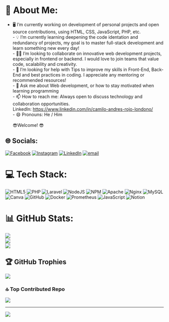 # 💫 About Me:
- 🖥️ I’m currently working on development of personal projects and open source contributions, using HTML, CSS, JavaScript, PHP, etc.<br>- 💡 I’m currently learning deepening the code identation and redundancy of projects, my goal is to master full-stack development and learn something new every day!<br>- 🤝🏻 I’m looking to collaborate on innovative web development projects, especially in frontend or backend. I would love to join teams that value code, scalability and creativity.<br>- 🤖 I’m looking for help with Tips to improve my skills in Front-End, Back-End and best practices in coding. I appreciate any mentoring or recommended resources!<br>- 💬 Ask me about Web development, or how to stay motivated when learning programming <br>- 📫 How to reach me: Always open to discuss technology and collaboration opportunities.<br>LinkedIn: https://www.linkedin.com/in/camilo-andres-rojo-londono/<br>- 😄 Pronouns: He / Him<br><br>😎Welcome! 😎


## 🌐 Socials:
[![Facebook](https://img.shields.io/badge/Facebook-%231877F2.svg?logo=Facebook&logoColor=white)](https://facebook.com/https://www.facebook.com/andres.londono00) [![Instagram](https://img.shields.io/badge/Instagram-%23E4405F.svg?logo=Instagram&logoColor=white)](https://instagram.com/https://www.instagram.com/andres.londono00/) [![LinkedIn](https://img.shields.io/badge/LinkedIn-%230077B5.svg?logo=linkedin&logoColor=white)](https://linkedin.com/in/https://www.linkedin.com/in/camilo-andres-rojo-londono/) [![email](https://img.shields.io/badge/Email-D14836?logo=gmail&logoColor=white)](mailto:camilo742006@gmail.com) 

# 💻 Tech Stack:
![HTML5](https://img.shields.io/badge/html5-%23E34F26.svg?style=for-the-badge&logo=html5&logoColor=white) ![PHP](https://img.shields.io/badge/php-%23777BB4.svg?style=for-the-badge&logo=php&logoColor=white) ![Laravel](https://img.shields.io/badge/laravel-%23FF2D20.svg?style=for-the-badge&logo=laravel&logoColor=white) ![NodeJS](https://img.shields.io/badge/node.js-6DA55F?style=for-the-badge&logo=node.js&logoColor=white) ![NPM](https://img.shields.io/badge/NPM-%23CB3837.svg?style=for-the-badge&logo=npm&logoColor=white) ![Apache](https://img.shields.io/badge/apache-%23D42029.svg?style=for-the-badge&logo=apache&logoColor=white) ![Nginx](https://img.shields.io/badge/nginx-%23009639.svg?style=for-the-badge&logo=nginx&logoColor=white) ![MySQL](https://img.shields.io/badge/mysql-4479A1.svg?style=for-the-badge&logo=mysql&logoColor=white) ![Canva](https://img.shields.io/badge/Canva-%2300C4CC.svg?style=for-the-badge&logo=Canva&logoColor=white) ![GitHub](https://img.shields.io/badge/github-%23121011.svg?style=for-the-badge&logo=github&logoColor=white) ![Docker](https://img.shields.io/badge/docker-%230db7ed.svg?style=for-the-badge&logo=docker&logoColor=white) ![Prometheus](https://img.shields.io/badge/Prometheus-E6522C?style=for-the-badge&logo=Prometheus&logoColor=white) ![JavaScript](https://img.shields.io/badge/javascript-%23323330.svg?style=for-the-badge&logo=javascript&logoColor=%23F7DF1E) ![Notion](https://img.shields.io/badge/Notion-%23000000.svg?style=for-the-badge&logo=notion&logoColor=white)
# 📊 GitHub Stats:
![](https://github-readme-stats.vercel.app/api?username=andreslondono00&theme=vision-friendly-dark&hide_border=false&include_all_commits=false&count_private=false)<br/>
![](https://nirzak-streak-stats.vercel.app/?user=andreslondono00&theme=vision-friendly-dark&hide_border=false)<br/>
![](https://github-readme-stats.vercel.app/api/top-langs/?username=andreslondono00&theme=vision-friendly-dark&hide_border=false&include_all_commits=false&count_private=false&layout=compact)

## 🏆 GitHub Trophies
![](https://github-profile-trophy.vercel.app/?username=andreslondono00&theme=onedark&no-frame=false&no-bg=true&margin-w=4)

### 🔝 Top Contributed Repo
![](https://github-contributor-stats.vercel.app/api?username=andreslondono00&limit=5&theme=dark&combine_all_yearly_contributions=true)

---
[![](https://visitcount.itsvg.in/api?id=andreslondono00&icon=1&color=8)](https://visitcount.itsvg.in)

<!-- Proudly created with GPRM ( https://gprm.itsvg.in ) -->
